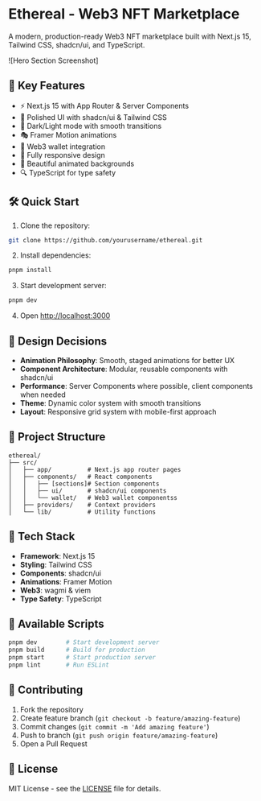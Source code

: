 # Ethereal - Web3 NFT Marketplace

A modern, production-ready Web3 NFT marketplace built with Next.js 15, Tailwind CSS, shadcn/ui, and TypeScript.

![Hero Section Screenshot]

## 🚀 Key Features

- ⚡️ Next.js 15 with App Router & Server Components
- 💅 Polished UI with shadcn/ui & Tailwind CSS
- 🌙 Dark/Light mode with smooth transitions
- 🎭 Framer Motion animations
- 🔗 Web3 wallet integration
- 📱 Fully responsive design
- 🎨 Beautiful animated backgrounds
- 🔍 TypeScript for type safety

## 🛠 Quick Start

1. Clone the repository:

```bash
git clone https://github.com/yourusername/ethereal.git
```

2. Install dependencies:

```bash
pnpm install
```

3. Start development server:

```bash
pnpm dev
```

4. Open [http://localhost:3000](http://localhost:3000)

## 🎨 Design Decisions

- **Animation Philosophy**: Smooth, staged animations for better UX
- **Component Architecture**: Modular, reusable components with shadcn/ui
- **Performance**: Server Components where possible, client components when needed
- **Theme**: Dynamic color system with smooth transitions
- **Layout**: Responsive grid system with mobile-first approach

## 📁 Project Structure

```
ethereal/
├── src/
│   ├── app/          # Next.js app router pages
│   ├── components/   # React components
│   │   ├── [sections]# Section components
│   │   ├── ui/       # shadcn/ui components
│   │   └── wallet/   # Web3 wallet componentss
│   ├── providers/    # Context providers
│   └── lib/          # Utility functions
```

## 🧰 Tech Stack

- **Framework**: Next.js 15
- **Styling**: Tailwind CSS
- **Components**: shadcn/ui
- **Animations**: Framer Motion
- **Web3**: wagmi & viem
- **Type Safety**: TypeScript

## 📜 Available Scripts

```bash
pnpm dev        # Start development server
pnpm build      # Build for production
pnpm start      # Start production server
pnpm lint       # Run ESLint
```

## 🤝 Contributing

1. Fork the repository
2. Create feature branch (`git checkout -b feature/amazing-feature`)
3. Commit changes (`git commit -m 'Add amazing feature'`)
4. Push to branch (`git push origin feature/amazing-feature`)
5. Open a Pull Request

## 📄 License

MIT License - see the [LICENSE](LICENSE) file for details.
